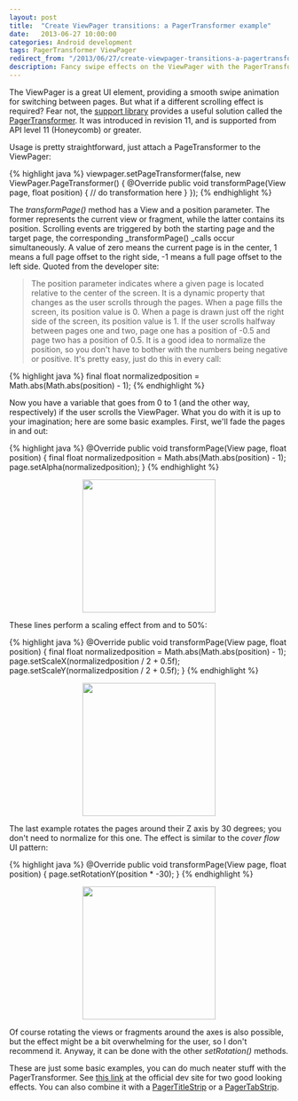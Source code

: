```yaml
---
layout: post
title:  "Create ViewPager transitions: a PagerTransformer example"
date:   2013-06-27 10:00:00
categories: Android development
tags: PagerTransformer ViewPager 
redirect_from: "/2013/06/27/create-viewpager-transitions-a-pagertransformer-example/"
description: Fancy swipe effects on the ViewPager with the PagerTransformer.
---
```

The ViewPager is a great UI element, providing a smooth swipe animation for switching between pages. But what if a different scrolling effect is required? Fear not, the [support library](http://developer.android.com/tools/extras/support-library.html) provides a useful solution called the [PagerTransformer](http://developer.android.com/reference/android/support/v4/view/ViewPager.PageTransformer.html). It was introduced in revision 11, and is supported from API level 11 (Honeycomb) or greater.
<!-- more -->

Usage is pretty straightforward, just attach a PageTransformer to the ViewPager:

{% highlight java %}
viewpager.setPageTransformer(false, new ViewPager.PageTransformer() {
    @Override
    public void transformPage(View page, float position) {
        // do transformation here
        }
});
{% endhighlight %}

The _transformPage()_ method has a View and a position parameter. The former represents the current view or fragment, while the latter contains its position. Scrolling events are triggered by both the starting page and the target page, the corresponding _transformPage() _calls occur simultaneously. A value of zero means the current page is in the center, 1 means a full page offset to the right side, -1 means a full page offset to the left side. Quoted from the developer site:
> The position parameter indicates where a given page is located relative to the center of the screen. It is a dynamic property that changes as the user scrolls through the pages. When a page fills the screen, its position value is 0. When a page is drawn just off the right side of the screen, its position value is 1. If the user scrolls halfway between pages one and two, page one has a position of -0.5 and page two has a position of 0.5.
It is a good idea to normalize the position, so you don't have to bother with the numbers being negative or positive. It's pretty easy, just do this in every call:

{% highlight java %}
final float normalizedposition = Math.abs(Math.abs(position) - 1);
{% endhighlight %}

Now you have a variable that goes from 0 to 1 (and the other way, respectively) if the user scrolls the ViewPager. What you do with it is up to your imagination; here are some basic examples. First, we'll fade the pages in and out:

{% highlight java %}
@Override
public void transformPage(View page, float position) {
    final float normalizedposition = Math.abs(Math.abs(position) - 1);
    page.setAlpha(normalizedposition);
}
{% endhighlight %}

<p  align="center">
<img src="http://andraskindler.com/img/post/viewpager_pagertransformer_alpha.gif" style="width:240px; height: auto;"/>
</p>

These lines perform a scaling effect from and to 50%:

{% highlight java %}
@Override
public void transformPage(View page, float position) {
final float normalizedposition = Math.abs(Math.abs(position) - 1);
    page.setScaleX(normalizedposition / 2 + 0.5f);
    page.setScaleY(normalizedposition / 2 + 0.5f);
}
{% endhighlight %}

<p  align="center">
<img src="http://andraskindler.com/img/post/viewpager_pagertransformer_scale.gif" style="width:240px; height: auto;"/>
</p>

The last example rotates the pages around their Z axis by 30 degrees; you don't need to normalize for this one. The effect is similar to the _cover flow_ UI pattern:

{% highlight java %}
@Override
public void transformPage(View page, float position) {
    page.setRotationY(position * -30);
}
{% endhighlight %}

<p  align="center">
<img src="http://andraskindler.com/img/post/viewpager_pagertransformer_cover_flow.gif" style="width:240px; height: auto;"/>
</p>

Of course rotating the views or fragments around the axes is also possible, but the effect might be a bit overwhelming for the user, so I don't recommend it. Anyway, it can be done with the other _setRotation()_ methods.

These are just some basic examples, you can do much neater stuff with the PagerTransformer. See [this link](http://stuff.mit.edu/afs/sipb/project/android/docs/training/animation/screen-slide.html#pagetransformer) at the official dev site for two good looking effects. You can also combine it with a [PagerTitleStrip](http://andraskindler.com/2013/22/how-to-use-the-pagertabstrip-and-the-pagertitlestrip/ "How to use the PagerTabStrip and the PagerTitleStrip") or a [PagerTabStrip](http://andraskindler.com/2013/how-to-use-the-pagertabstrip-and-the-pagertitlestrip/ "How to use the PagerTabStrip and the PagerTitleStrip").